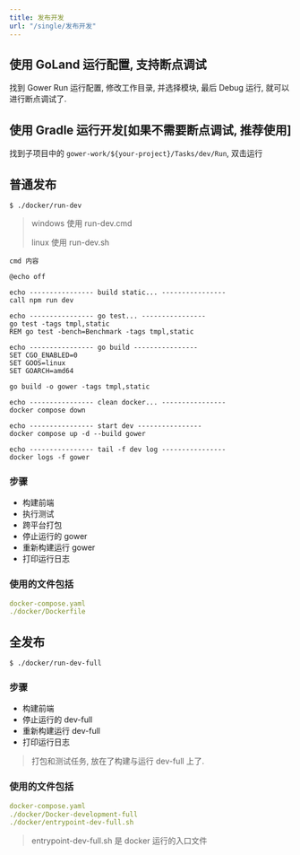 ```yaml
---
title: 发布开发
url: "/single/发布开发"
---
```


## 使用 GoLand 运行配置, 支持断点调试

找到 Gower Run 运行配置, 修改工作目录, 并选择模块, 最后 Debug 运行, 就可以进行断点调试了.

## 使用 Gradle 运行开发[如果不需要断点调试, 推荐使用]

找到子项目中的 `gower-work/${your-project}/Tasks/dev/Run`, 双击运行


## 普通发布

```shell
$ ./docker/run-dev
```
> windows 使用 run-dev.cmd
>
> linux 使用 run-dev.sh

`cmd 内容`

```shell
@echo off

echo ---------------- build static... ----------------
call npm run dev

echo ---------------- go test... ----------------
go test -tags tmpl,static
REM go test -bench=Benchmark -tags tmpl,static

echo ---------------- go build ----------------
SET CGO_ENABLED=0
SET GOOS=linux
SET GOARCH=amd64

go build -o gower -tags tmpl,static

echo ---------------- clean docker... ----------------
docker compose down

echo ---------------- start dev ----------------
docker compose up -d --build gower

echo ---------------- tail -f dev log ----------------
docker logs -f gower

```

### 步骤

- 构建前端
- 执行测试
- 跨平台打包
- 停止运行的 gower
- 重新构建运行 gower
- 打印运行日志

### 使用的文件包括

```yaml
docker-compose.yaml
./docker/Dockerfile
```

## 全发布

```shell
$ ./docker/run-dev-full
```

### 步骤

- 构建前端
- 停止运行的 dev-full
- 重新构建运行 dev-full
- 打印运行日志

> 打包和测试任务, 放在了构建与运行 dev-full 上了.

### 使用的文件包括

```yaml
docker-compose.yaml
./docker/Docker-development-full
./docker/entrypoint-dev-full.sh
```

> entrypoint-dev-full.sh 是 docker 运行的入口文件
